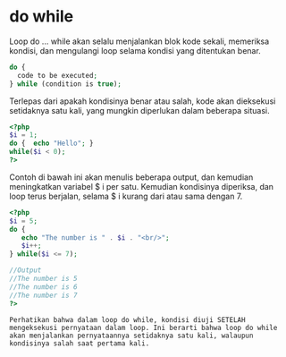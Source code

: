 # do while 

Loop do ... while akan selalu menjalankan blok kode sekali, memeriksa kondisi, dan mengulangi loop selama kondisi yang ditentukan benar.

```php
do {
  code to be executed;
} while (condition is true); 
```


Terlepas dari apakah kondisinya benar atau salah, kode akan dieksekusi setidaknya satu kali, yang mungkin diperlukan dalam beberapa situasi.

```php
<?php
$i = 1;
do {  echo "Hello"; }
while($i < 0);
?>
```

Contoh di bawah ini akan menulis beberapa output, dan kemudian meningkatkan variabel $ i per satu. Kemudian kondisinya diperiksa, dan loop terus berjalan, selama $ i kurang dari atau sama dengan 7.

```php
<?php
$i = 5;
do {
   echo "The number is " . $i . "<br/>";
   $i++;
} while($i <= 7);

//Output
//The number is 5
//The number is 6
//The number is 7
?>
```

```
Perhatikan bahwa dalam loop do while, kondisi diuji SETELAH mengeksekusi pernyataan dalam loop. Ini berarti bahwa loop do while akan menjalankan pernyataannya setidaknya satu kali, walaupun kondisinya salah saat pertama kali.
```
